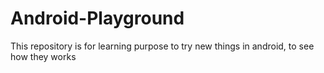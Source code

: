 # Android-Playground
This repository is for learning purpose to try new things in android, to see how they works
